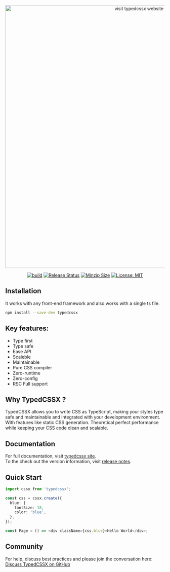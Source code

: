 <div align="center">
<a href="https://typedcssx.vercel.app">
  <img width="830" alt="visit typedcssx website" src="https://typedcssx.vercel.app/banner.png">
</a>
<p />

[![build](https://github.com/typedcsslab/typedcssx/actions/workflows/build.yml/badge.svg?event=push)](https://github.com/typedcsslab/typedcssx/actions/workflows/build.yml)
[![Release Status](https://img.shields.io/github/release/typedcsslab/typedcssx.svg?color=64C8C8)](https://github.com/typedcsslab/typedcssx/releases/latest)
[![Minzip Size](https://img.shields.io/bundlephobia/minzip/typedcssx?color=64C8C8)](https://bundlephobia.com/package/typedcssx)
[![License: MIT](https://img.shields.io/badge/License-MIT-blue.svg?color=64C8C8)](https://opensource.org/licenses/MIT)

</div>

## Installation

It works with any front-end framework and also works with a single ts file.

```sh
npm install --save-dev typedcssx
```

## Key features:

- Type first
- Type safe
- Ease API
- Scaleble
- Maintainable
- Pure CSS compiler
- Zero-runtime
- Zero-config
- RSC Full support

## Why TypedCSSX ?

TypedCSSX allows you to write CSS as TypeScript, making your styles type safe and maintainable and integrated with your development environment. With features like static CSS generation. Theoretical perfect performance while keeping your CSS code clean and scalable.

## Documentation

For full documentation, visit [typedcssx site](https://typedcssx.vercel.app/).  
To the check out the version information, visit [release notes](https://github.com/typedcsslab/typedcssx/releases).

## Quick Start

```typescript
import cssx from 'typedcssx';

const css = cssx.create({
  blue: {
    fontSize: 18,
    color: 'blue',
  },
});

const Page = () => <div className={css.blue}>Hello World</div>;
```

## Community

For help, discuss best practices and please join the conversation here:  
[Discuss TypedCSSX on GitHub](https://github.com/typedcsslab/typedcssx/discussions)
